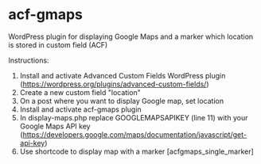 # acf-gmaps
WordPress plugin for displaying Google Maps and a marker which location is stored in custom field (ACF)

Instructions:
  1. Install and activate Advanced Custom Fields WordPress plugin (https://wordpress.org/plugins/advanced-custom-fields/)
  2. Create a new custom field "location"
  3. On a post where you want to display Google map, set location
  4. Install and activate acf-gmaps plugin
  5. In display-maps.php replace GOOGLEMAPSAPIKEY (line 11) with your Google Maps API key (https://developers.google.com/maps/documentation/javascript/get-api-key)
  5. Use shortcode to display map with a marker [acfgmaps_single_marker]
